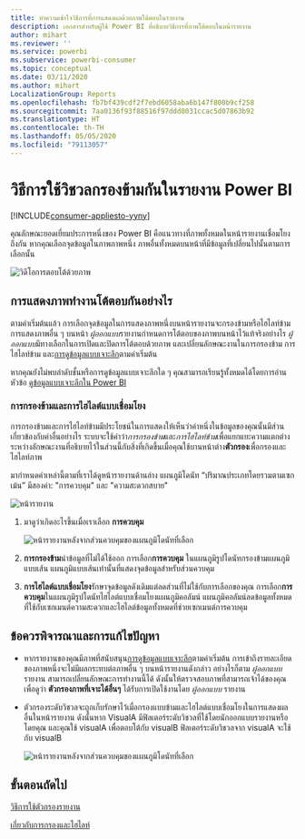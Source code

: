 ```yaml
---
title: ทำความเข้าใจวิธีการที่การแสดงผลด้วยภาพโต้ตอบในรายงาน
description: เอกสารสำหรับผู้ใช้ Power BI ที่อธิบายวิธีการที่ภาพโต้ตอบในหน้ารายงาน
author: mihart
ms.reviewer: ''
ms.service: powerbi
ms.subservice: powerbi-consumer
ms.topic: conceptual
ms.date: 03/11/2020
ms.author: mihart
LocalizationGroup: Reports
ms.openlocfilehash: fb7bf439cdf2f7ebd6058aba6b147f800b9cf258
ms.sourcegitcommit: 7aa0136f93f88516f97ddd8031ccac5d07863b92
ms.translationtype: HT
ms.contentlocale: th-TH
ms.lasthandoff: 05/05/2020
ms.locfileid: "79113057"
---
```

# <a name="how-visuals-cross-filter-each-other-in-a-power-bi-report"></a>วิธีการใช้วิชวลกรองข้ามกันในรายงาน Power BI

[!INCLUDE[consumer-appliesto-yyny](../includes/consumer-appliesto-yyny.md)]

คุณลักษณะยอดเยี่ยมประการหนึ่งของ Power BI คือแนวทางที่ภาพทั้งหมดในหน้ารายงานเชื่อมโยงถึงกัน หากคุณเลือกจุดข้อมูลในภาพภาพหนึ่ง ภาพอื่นทั้งหมดบนหน้าที่มีข้อมูลที่เปลี่ยนไปนั้นตามการเลือกนั้น 

![วิดีโอการตอบโต้ด้วยภาพ](media/end-user-interactions/interactions.gif)

## <a name="how-visuals-interact-with-each-other"></a>การแสดงภาพทำงานโต้ตอบกันอย่างไร

ตามค่าเริ่มต้นแล้ว การเลือกจุดข้อมูลในการแสดงภาพหนึ่งบนหน้ารายงานจะกรองข้ามหรือไฮไลท์ข้ามการแสดงภาพอื่น ๆ บนหน้า *ผู้ออกแบบ*รายงานกำหนดการโต้ตอบของภาพบนหน้าไว้แท้จริงอย่างไร *ผู้ออกแบบ*มีทางเลือกในการเปิดและปิดการโต้ตอบด้วยภาพ และเปลี่ยนลักษณะงานในการกรองข้าม การไฮไลท์ข้าม และ[การดูข้อมูลแบบเจาะลึก](end-user-drill.md)ตามค่าเริ่มต้น 

หากคุณยังไม่พบลำดับชั้นหรือการดูข้อมูลแบบเจาะลึกใด ๆ คุณสามารถเรียนรู้ทั้งหมดได้โดยการอ่านหัวข้อ [ดูข้อมูลแบบเจาะลึกใน Power BI](end-user-drill.md) 

### <a name="cross-filtering-and-cross-highlighting"></a>การกรองข้ามและการไฮไลต์แบบเชื่อมโยง

การกรองข้ามและการไฮไลท์ข้ามมีประโยชน์ในการแสดงให้เห็นว่าค่าหนึ่งในข้อมูลของคุณนั้นมีส่วนเกี่ยวข้องกับค่าอื่นอย่างไร ระบบจะใช้คำว่า*การกรองข้าม*และ*การไฮไลท์ข้าม*เพื่อแยกแยะความแตกต่างระหว่างลักษณะงานที่อธิบายไว้ในส่วนนี้กับสิ่งที่เกิดขึ้นเมื่อคุณใช้บานหน้าต่าง**ตัวกรอง**เพื่อกรองและไฮไลท์ภาพ  

มากำหนดคำเหล่านี้ตามที่เราได้ดูหน้ารายงานด้านล่าง แผนภูมิโดนัท “ปริมาณประเภทโดยรวมตามเซกเม้น” มีสองค่า: "การควบคุม" และ "ความสะดวกสบาย" 

![หน้ารายงาน](media/end-user-interactions/power-bi-interactions-before.png)

1. มาดูว่าเกิดอะไรขึ้นเมื่อเราเลือก **การควบคุม**

    ![หน้ารายงานหลังจากส่วนควบคุมของแผนภูมิโดนัทที่เลือก](media/end-user-interactions/power-bi-interactions-after.png)

2. **การกรองข้าม**นำข้อมูลที่ไม่ได้ใช้ออก การเลือก**การควบคุม** ในแผนภูมิรูปโดนัทกรองข้ามแผนภูมิแบบเส้น แผนภูมิแบบเส้นเท่านั้นที่แสดงจุดข้อมูลสำหรับส่วนควบคุม 

3. **การไฮไลต์แบบเชื่อมโยง**รักษาจุดข้อมูลดังเดิมแต่ลดส่วนที่ไม่ใช้กับการเลือกของคุณ การเลือก**การควบคุม**ในแผนภูมิรูปโดนัทไฮไลต์แบบเชื่อมโยงแผนภูมิคอลัมน์ แผนภูมิคอลัมน์ลดข้อมูลทั้งหมดที่ใช้กับเซกเมนต์ความสะดวกและไฮไลต์ข้อมูลทั้งหมดที่ช่วยเซกเมนต์การควบคุม 


## <a name="considerations-and-troubleshooting"></a>ข้อควรพิจารณาและการแก้ไขปัญหา
- หากรายงานของคุณมีภาพที่สนับสนุน[การดูข้อมูลแบบเจาะลึก](end-user-drill.md)ตามค่าเริ่มต้น การเข้าถึงรายละเอียดของภาพหนึ่งจะไม่มีผลกระทบต่อภาพอื่น ๆ บนหน้ารายงานดังกล่าว อย่างไรก็ตาม *ผู้ออกแบบ* รายงาน สามารถเปลี่ยนลักษณะการทำงานนี้ได้ ดังนั้นให้ตรวจสอบภาพที่สามารถเจ้าได้ของคุณเพื่อดูว่า **ตัวกรองภาพที่เจาะได้อื่นๆ** ได้รับการเปิดใช้งานโดย *ผู้ออกแบบ* รายงาน
    
- ตัวกรองระดับวิชวลจะถูกเก็บรักษาไว้เมื่อกรองแบบข้ามและไฮไลต์แบบเชื่อมโยงในการแสดงผลอื่นในหน้ารายงาน ดังนั้นหาก VisualA มีฟิลเตอร์ระดับวิชวลที่ใช้โดยนักออกแบบรายงานหรือโดยคุณ และคุณใช้ visualA เพื่อตอบโต้กับ visualB ฟิลเตอร์ระดับวิชวลจาก visualA จะใช้กับ visualB

    ![หน้ารายงานหลังจากส่วนควบคุมของแผนภูมิโดนัทที่เลือก](media/end-user-interactions/power-bi-visual-filters.png)

## <a name="next-steps"></a>ขั้นตอนถัดไป
[วิธีการใช้ตัวกรองรายงาน](../power-bi-how-to-report-filter.md)    


[เกี่ยวกับการกรองและไฮไลท์](end-user-report-filter.md) 
